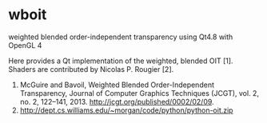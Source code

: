 # wboit
weighted blended order-independent transparency using Qt4.8 with OpenGL 4

Here provides a Qt implementation of the weighted, blended OIT [1]. Shaders are contributed by Nicolas P. Rougier [2].

1. McGuire and Bavoil, Weighted Blended Order-Independent Transparency, Journal of Computer Graphics Techniques (JCGT), vol. 2, no. 2, 122–141, 2013. http://jcgt.org/published/0002/02/09.
2. http://dept.cs.williams.edu/~morgan/code/python/python-oit.zip


